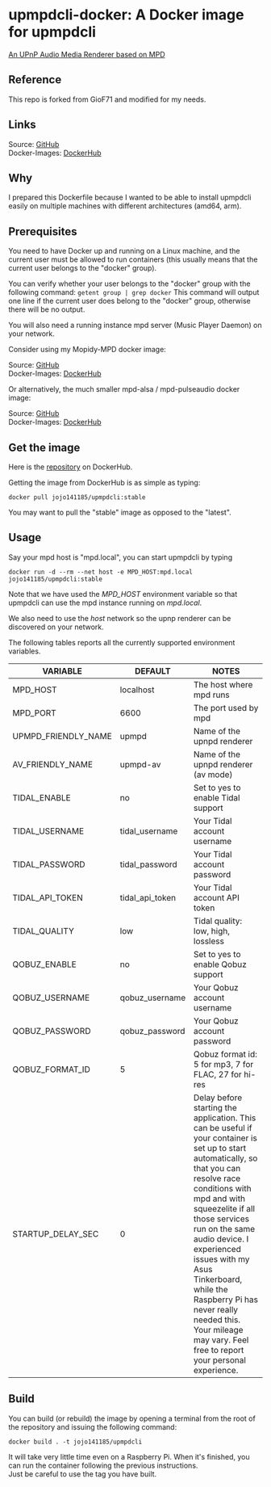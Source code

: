 # upmpdcli-docker: A Docker image for upmpdcli
[An UPnP Audio Media Renderer based on MPD](https://www.lesbonscomptes.com/upmpdcli/)
## Reference
This repo is forked from GioF71 and modified for my needs.

## Links
Source: [GitHub](https://github.com/jojo141185/upmpdcli-docker)  
Docker-Images: [DockerHub](https://hub.docker.com/r/jojo141185/upmpdcli)

## Why
I prepared this Dockerfile because I wanted to be able to install upmpdcli easily on multiple machines with different architectures (amd64, arm).

## Prerequisites
You need to have Docker up and running on a Linux machine, and the current user must be allowed to run containers (this usually means that the current user belongs to the "docker" group).

You can verify whether your user belongs to the "docker" group with the following command:
`getent group | grep docker`
This command will output one line if the current user does belong to the "docker" group, otherwise there will be no output.

You will also need a running instance mpd server (Music Player Daemon) on your network.  

Consider using my Mopidy-MPD docker image:

Source: [GitHub](https://github.com/jojo141185/mopidy-docker)  
Docker-Images: [DockerHub](https://hub.docker.com/r/jojo141185/mopidy)

Or alternatively, the much smaller mpd-alsa / mpd-pulseaudio docker image:

Source: [GitHub](https://github.com/jojo141185/mpd-alsa-docker)  
Docker-Images: [DockerHub](https://hub.docker.com/r/jojo141185/mpd-alsa)

## Get the image

Here is the [repository](https://hub.docker.com/repository/docker/jojo141185/upmpdcli) on DockerHub.

Getting the image from DockerHub is as simple as typing:

`docker pull jojo141185/upmpdcli:stable`

You may want to pull the "stable" image as opposed to the "latest".

## Usage

Say your mpd host is "mpd.local", you can start upmpdcli by typing

`docker run -d --rm --net host -e MPD_HOST:mpd.local jojo141185/upmpdcli:stable`

Note that we have used the *MPD_HOST* environment variable so that upmpdcli can use the mpd instance running on *mpd.local*.

We also need to use the *host* network so the upnp renderer can be discovered on your network.

The following tables reports all the currently supported environment variables.

VARIABLE|DEFAULT|NOTES
---|---|---
MPD_HOST|localhost|The host where mpd runs
MPD_PORT|6600|The port used by mpd
UPMPD_FRIENDLY_NAME|upmpd|Name of the upnpd renderer
AV_FRIENDLY_NAME|upmpd-av|Name of the upnpd renderer (av mode)
TIDAL_ENABLE|no|Set to yes to enable Tidal support
TIDAL_USERNAME|tidal_username|Your Tidal account username
TIDAL_PASSWORD|tidal_password|Your Tidal account password
TIDAL_API_TOKEN|tidal_api_token|Your Tidal account API token
TIDAL_QUALITY|low|Tidal quality: low, high, lossless
QOBUZ_ENABLE|no|Set to yes to enable Qobuz support
QOBUZ_USERNAME|qobuz_username|Your Qobuz account username
QOBUZ_PASSWORD|qobuz_password|Your Qobuz account password
QOBUZ_FORMAT_ID|5|Qobuz format id: 5 for mp3, 7 for FLAC, 27 for hi-res
STARTUP_DELAY_SEC|0| Delay before starting the application. This can be useful if your container is set up to start automatically, so that you can resolve race conditions with mpd and with squeezelite if all those services run on the same audio device. I experienced issues with my Asus Tinkerboard, while the Raspberry Pi has never really needed this. Your mileage may vary. Feel free to report your personal experience.

## Build

You can build (or rebuild) the image by opening a terminal from the root of the repository and issuing the following command:

`docker build . -t jojo141185/upmpdcli`

It will take very little time even on a Raspberry Pi. When it's finished, you can run the container following the previous instructions.  
Just be careful to use the tag you have built.
